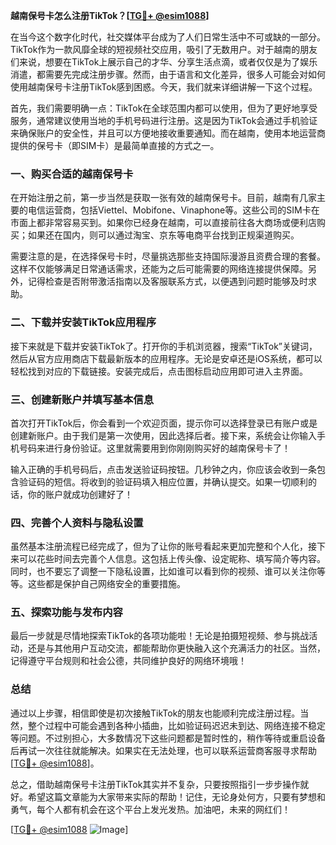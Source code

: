 **越南保号卡怎么注册TikTok？[[TG💪+ @esim1088](https://t.me/s/esim1088)]**

在当今这个数字化时代，社交媒体平台成为了人们日常生活中不可或缺的一部分。TikTok作为一款风靡全球的短视频社交应用，吸引了无数用户。对于越南的朋友们来说，想要在TikTok上展示自己的才华、分享生活点滴，或者仅仅是为了娱乐消遣，都需要先完成注册步骤。然而，由于语言和文化差异，很多人可能会对如何使用越南保号卡注册TikTok感到困惑。今天，我们就来详细讲解一下这个过程。

首先，我们需要明确一点：TikTok在全球范围内都可以使用，但为了更好地享受服务，通常建议使用当地的手机号码进行注册。这是因为TikTok会通过手机验证来确保账户的安全性，并且可以方便地接收重要通知。而在越南，使用本地运营商提供的保号卡（即SIM卡）是最简单直接的方式之一。

### 一、购买合适的越南保号卡

在开始注册之前，第一步当然是获取一张有效的越南保号卡。目前，越南有几家主要的电信运营商，包括Viettel、Mobifone、Vinaphone等。这些公司的SIM卡在市面上都非常容易买到。如果你已经身在越南，可以直接前往各大商场或便利店购买；如果还在国内，则可以通过淘宝、京东等电商平台找到正规渠道购买。

需要注意的是，在选择保号卡时，尽量挑选那些支持国际漫游且资费合理的套餐。这样不仅能够满足日常通话需求，还能为之后可能需要的网络连接提供保障。另外，记得检查是否附带激活指南以及客服联系方式，以便遇到问题时能够及时求助。

### 二、下载并安装TikTok应用程序

接下来就是下载并安装TikTok了。打开你的手机浏览器，搜索“TikTok”关键词，然后从官方应用商店下载最新版本的应用程序。无论是安卓还是iOS系统，都可以轻松找到对应的下载链接。安装完成后，点击图标启动应用即可进入主界面。

### 三、创建新账户并填写基本信息

首次打开TikTok后，你会看到一个欢迎页面，提示你可以选择登录已有账户或是创建新账户。由于我们是第一次使用，因此选择后者。接下来，系统会让你输入手机号码来进行身份验证。这里就需要用到你刚刚购买好的越南保号卡了！

输入正确的手机号码后，点击发送验证码按钮。几秒钟之内，你应该会收到一条包含验证码的短信。将收到的验证码填入相应位置，并确认提交。如果一切顺利的话，你的账户就成功创建好了！

### 四、完善个人资料与隐私设置

虽然基本注册流程已经完成了，但为了让你的账号看起来更加完整和个人化，接下来可以花些时间去完善个人信息。这包括上传头像、设定昵称、填写简介等内容。同时，也不要忘了调整一下隐私设置，比如谁可以看到你的视频、谁可以关注你等等。这些都是保护自己网络安全的重要措施。

### 五、探索功能与发布内容

最后一步就是尽情地探索TikTok的各项功能啦！无论是拍摄短视频、参与挑战活动，还是与其他用户互动交流，都能帮助你更快融入这个充满活力的社区。当然，记得遵守平台规则和社会公德，共同维护良好的网络环境哦！

### 总结

通过以上步骤，相信即使是初次接触TikTok的朋友也能顺利完成注册过程。当然，整个过程中可能会遇到各种小插曲，比如验证码迟迟未到达、网络连接不稳定等问题。不过别担心，大多数情况下这些问题都是暂时性的，稍作等待或重启设备后再试一次往往就能解决。如果实在无法处理，也可以联系运营商客服寻求帮助[[TG💪+ @esim1088](https://t.me/s/esim1088)]。

总之，借助越南保号卡注册TikTok其实并不复杂，只要按照指引一步步操作就好。希望这篇文章能为大家带来实际的帮助！记住，无论身处何方，只要有梦想和勇气，每个人都有机会在这个平台上发光发热。加油吧，未来的网红们！

[[TG💪+ @esim1088](https://t.me/s/esim1088) ![Image](https://i.postimg.cc/4NQfJmqS/Snipaste-2025-05-13-00-14-12.png)]